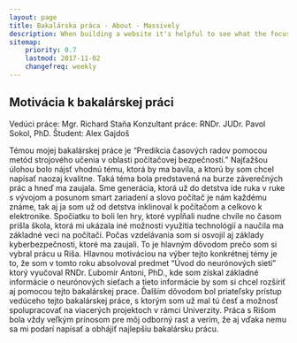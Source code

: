 ```yaml
---
layout: page
title: Bakalárska práca - About - Massively
description: When building a website it's helpful to see what the focus of your site is. This page is an example of how to show a website's focus.
sitemap:
    priority: 0.7
    lastmod: 2017-11-02
    changefreq: weekly
---
```

## Motivácia k bakalárskej práci


Vedúci práce: Mgr. Richard Staňa 
Konzultant práce: RNDr. JUDr. Pavol Sokol, PhD.
Študent: Alex Gajdoš


Témou mojej bakalárskej práce je “Predikcia časových radov pomocou metód strojového učenia v oblasti počítačovej bezpečnosti.” Najťažšou úlohou bolo nájsť vhodnú tému, ktorá by ma bavila, a ktorú by som chcel napísať naozaj kvalitne. Taká téma bola predstavená na burze záverečných prác a hneď ma zaujala.
Sme generácia, ktorá už do detstva ide ruka v ruke s vývojom a posunom smart zariadení a slovo počítač je nám každému známe, tak aj ja som už od detstva inklinoval k počítačom a celkovo k elektronike. Spočiatku to boli len hry, ktoré vypĺňali nudne chvíle no časom prišla škola, ktorá mi ukázala iné možnosti využitia technológií a naučila ma základné veci na počítači. Počas vzdelávania som si osvojil aj základy kyberbezpečnosti, ktoré ma zaujali. To je hlavným dôvodom prečo som si vybral prácu u Riša.
Hlavnou motiváciou na výber tejto konkrétnej témy je to, že som v tomto roku absolvoval predmet “Úvod do neurónových sietí” ktorý vyučoval RNDr. Ľubomír Antoni, PhD., kde som získal základné informácie o neurónových sieťach a tieto informácie by som si chcel rozšíriť aj pomocou tejto bakalárskej prace.
Ďalším dôvodom bol priateľsky prístup vedúceho tejto bakalárskej práce, s ktorým som už mal tú česť a možnosť spolupracovať na viacerých projektoch v rámci Univerzity. Práca s Rišom bola vždy veľkým prínosom pre môj odborný rast a verím, že aj vďaka nemu sa mi podarí napísať a obhájiť najlepšiu bakalársku prácu.


